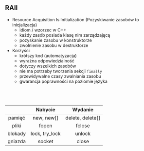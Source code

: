 ## RAII

<div class="multicolumn">
<div class="col">

* <!-- .element: class="fragment fade-in" --> Resource Acquisition Is Initialization (Pozyskiwanie zasobów to inicjalizacja)
  * <!-- .element: class="fragment fade-in" --> idiom / wzorzec w C++
  * <!-- .element: class="fragment fade-in" --> każdy zasób posiada klasę nim zarządzającą
  * <!-- .element: class="fragment fade-in" --> pozyskanie zasobu w konstruktorze
  * <!-- .element: class="fragment fade-in" --> zwolnienie zasobu w destruktorze
* <!-- .element: class="fragment fade-in" --> Korzyści
  * <!-- .element: class="fragment fade-in" --> krótszy kod (automatyzacja)
  * <!-- .element: class="fragment fade-in" --> wyraźna odpowiedzialność
  * <!-- .element: class="fragment fade-in" --> dotyczy wszelkich zasobów
  * <!-- .element: class="fragment fade-in" --> nie ma potrzeby tworzenia sekcji <code>finally</code>
  * <!-- .element: class="fragment fade-in" --> przewidywalne czasy zwalniania zasobu
  * <!-- .element: class="fragment fade-in" --> gwarancja poprawności na poziomie języka

</div>
<div class="col" style="font-size: 70%;margin-top: 70px;">

|             | Nabycie       | Wydanie          |
|:-----------:|:-------------:|:----------------:|
| pamięć      | new, new[]    | delete, delete[] |
| pliki       | fopen         | fclose           |
| blokady     | lock, try_lock| unlock           |
| gniazda     | socket        | close            |

</div>
<!-- .element: class="fragment fade-in" -->
